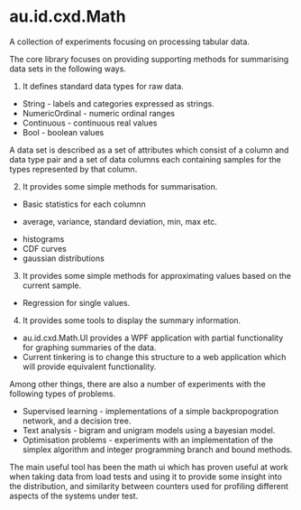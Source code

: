 au.id.cxd.Math
==============

A collection of experiments focusing on processing tabular data. 

The core library focuses on providing supporting methods for summarising data sets in the following ways.

1. It defines standard data types for raw data.
* String - labels and categories expressed as strings.
* NumericOrdinal - numeric ordinal ranges
* Continuous - continuous real values
* Bool - boolean values

A data set is described as a set of attributes which consist of a column and data type pair and a set of data columns 
each containing samples for the types represented by that column.


2. It provides some simple methods for summarisation.
* Basic statistics for each columnn
- average, variance, standard deviation, min, max etc.
* histograms
* CDF curves
* gaussian distributions

3. It provides some simple methods for approximating values based on the current sample.
* Regression for single values.

4. It provides some tools to display the summary information.
* au.id.cxd.Math.UI provides a WPF application with partial functionality for graphing summaries of the data.
* Current tinkering is to change this structure to a web application which will provide equivalent functionality.

Among other things, there are also a number of experiments with the following types of problems.
* Supervised learning - implementations of a simple backpropogration network, and a decision tree.
* Text analysis - bigram and unigram models using a bayesian model.
* Optimisation problems - experiments with an implementation of the simplex algorithm and 
integer programming branch and bound methods. 

The main useful tool has been the math ui which has proven useful at work when taking data from load tests 
and using it to provide some insight into the distribution, and similarity between counters used
for profiling different aspects of the systems under test.




